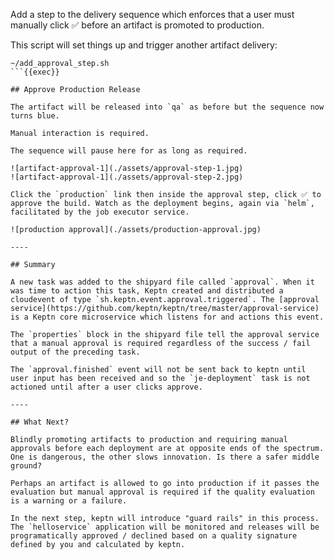 Add a step to the delivery sequence which enforces that a user must manually click ✅ before an artifact is promoted to production.

This script will set things up and trigger another artifact delivery:

```
~/add_approval_step.sh
```{{exec}}

## Approve Production Release

The artifact will be released into `qa` as before but the sequence now turns blue.

Manual interaction is required.

The sequence will pause here for as long as required.

![artifact-approval-1](./assets/approval-step-1.jpg)
![artifact-approval-1](./assets/approval-step-2.jpg)

Click the `production` link then inside the approval step, click ✅ to approve the build. Watch as the deployment begins, again via `helm`, facilitated by the job executor service.

![production approval](./assets/production-approval.jpg)

----

## Summary

A new task was added to the shipyard file called `approval`. When it was time to action this task, Keptn created and distributed a cloudevent of type `sh.keptn.event.approval.triggered`. The [approval service](https://github.com/keptn/keptn/tree/master/approval-service) is a Keptn core microservice which listens for and actions this event.

The `properties` block in the shipyard file tell the approval service that a manual approval is required regardless of the success / fail output of the preceding task.

The `approval.finished` event will not be sent back to keptn until user input has been received and so the `je-deployment` task is not actioned until after a user clicks approve.

----

## What Next?

Blindly promoting artifacts to production and requiring manual approvals before each deployment are at opposite ends of the spectrum. One is dangerous, the other slows innovation. Is there a safer middle ground?

Perhaps an artifact is allowed to go into production if it passes the evaluation but manual approval is required if the quality evaluation is a warning or a failure.

In the next step, keptn will introduce "guard rails" in this process. The `helloservice` application will be monitored and releases will be programatically approved / declined based on a quality signature defined by you and calculated by keptn.
